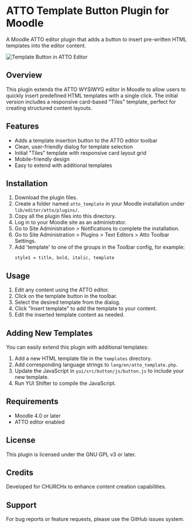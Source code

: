 # ATTO Template Button Plugin for Moodle

A Moodle ATTO editor plugin that adds a button to insert pre-written HTML templates into the editor content.

![Template Button in ATTO Editor](screenshots/template-button.jpg)

## Overview

This plugin extends the ATTO WYSIWYG editor in Moodle to allow users to quickly insert predefined HTML templates with a single click. The initial version includes a responsive card-based "Tiles" template, perfect for creating structured content layouts.

## Features

- Adds a template insertion button to the ATTO editor toolbar
- Clean, user-friendly dialog for template selection
- Initial "Tiles" template with responsive card layout grid
- Mobile-friendly design
- Easy to extend with additional templates

## Installation

1. Download the plugin files.
2. Create a folder named `atto_template` in your Moodle installation under `lib/editor/atto/plugins/`.
3. Copy all the plugin files into this directory.
4. Log in to your Moodle site as an administrator.
5. Go to Site Administration > Notifications to complete the installation.
6. Go to Site Administration > Plugins > Text Editors > Atto Toolbar Settings.
7. Add 'template' to one of the groups in the Toolbar config, for example:
   ```
   style1 = title, bold, italic, template
   ```

## Usage

1. Edit any content using the ATTO editor.
2. Click on the template button in the toolbar.
3. Select the desired template from the dialog.
4. Click "Insert template" to add the template to your content.
5. Edit the inserted template content as needed.

## Adding New Templates

You can easily extend this plugin with additional templates:

1. Add a new HTML template file in the `templates` directory.
2. Add corresponding language strings to `lang/en/atto_template.php`.
3. Update the JavaScript in `yui/src/button/js/button.js` to include your new template.
4. Run YUI Shifter to compile the JavaScript.

## Requirements

- Moodle 4.0 or later
- ATTO editor enabled

## License

This plugin is licensed under the GNU GPL v3 or later.

## Credits

Developed for CHURCHx to enhance content creation capabilities.

## Support

For bug reports or feature requests, please use the GitHub issues system. 